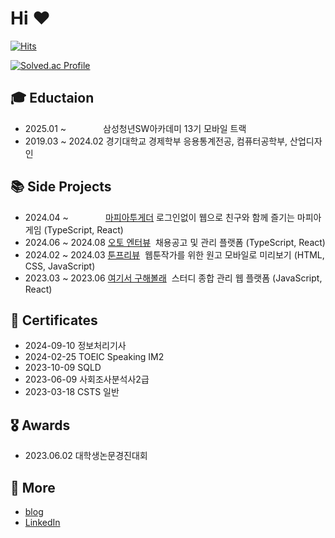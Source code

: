 # Hi ♥
[![Hits](https://hits.seeyoufarm.com/api/count/incr/badge.svg?url=https%3A%2F%2Fgithub.com%2Fcheonjiyun&count_bg=%23FB9724&title_bg=%23555555&icon=&icon_color=%23E7E7E7&title=hits&edge_flat=false)](https://hits.seeyoufarm.com)

[![Solved.ac Profile](http://mazassumnida.wtf/api/v2/generate_badge?boj=gunbam715)](https://solved.ac/gunbam715/)


## 🎓 Eductaion

- 2025.01 ~ &nbsp;&nbsp;&nbsp;&nbsp;&nbsp;&nbsp;&nbsp;&nbsp;&nbsp;&nbsp;&nbsp;&nbsp;&nbsp; 삼성청년SW아카데미 13기 모바일 트랙
- 2019.03 ~ 2024.02 경기대학교 경제학부 응용통계전공, 컴퓨터공학부, 산업디자인

## 📚  Side Projects

- 2024.04 ~&nbsp;&nbsp;&nbsp;&nbsp;&nbsp;&nbsp;&nbsp;&nbsp;&nbsp;&nbsp;&nbsp;&nbsp;&nbsp;&nbsp; [마피아투게더](https://github.com/mafia-together) 로그인없이 웹으로 친구와 함께 즐기는 마피아게임 (TypeScript, React)
- 2024.06 ~ 2024.08 [오토 엔터뷰](https://github.com/cheonjiyun/auto-enterview-fe) &nbsp;채용공고 및 관리 플랫폼 (TypeScript, React)
- 2024.02 ~ 2024.03 [툰프리뷰](https://github.com/cheonjiyun/Toonpreview) &nbsp;웹툰작가를 위한 원고 모바일로 미리보기 (HTML, CSS, JavaScript)
- 2023.03 ~ 2023.06 [여기서 구해볼래](https://github.com/kgu-capstone) &nbsp;스터디 종합 관리 웹 플랫폼 (JavaScript, React)

## 🎫 Certificates
- 2024-09-10 정보처리기사
- 2024-02-25 TOEIC Speaking IM2
- 2023-10-09 SQLD
- 2023-06-09 사회조사분석사2급
- 2023-03-18 CSTS 일반

## 🎖️ Awards
- 2023.06.02 대학생논문경진대회


## 💬  More
- [blog](https://jduenv.tistory.com/)
- [LinkedIn](https://www.linkedin.com/in/cheonjiyun/)

<!--
[<img src="https://img.shields.io/badge/dev블로그-555555?style=for-the-badge&logo=tistory&logoColor=ffffff&label=Tistory&labelColor=000000"/>](https://jduenv.tistory.com/)



**cheonjiyun/cheonjiyun** is a ✨ _special_ ✨ repository because its `README.md` (this file) appears on your GitHub profile.

Here are some ideas to get you started:

- 🔭 I’m currently working on ...
- 🌱 I’m currently learning ...
- 👯 I’m looking to collaborate on ...
- 🤔 I’m looking for help with ...
- 💬 Ask me about ...
- 📫 How to reach me: ...
- 😄 Pronouns: ...
- ⚡ Fun fact: ...
-->
